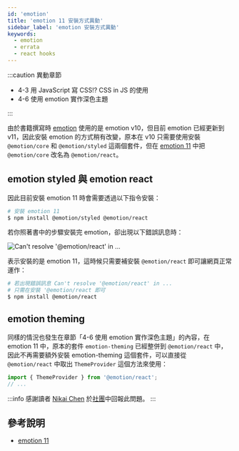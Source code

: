 ```yaml
---
id: 'emotion'
title: 'emotion 11 安裝方式異動'
sidebar_label: 'emotion 安裝方式異動'
keywords:
  - emotion
  - errata
  - react hooks
---
```


:::caution 異動章節

- 4-3 用 JavaScript 寫 CSS!? CSS in JS 的使用
- 4-6 使用 emotion 實作深色主題

:::

由於書籍撰寫時 [emotion](https://emotion.sh/docs/introduction) 使用的是 emotion v10，但目前 emotion 已經更新到 v11，因此安裝 emotion 的方式稍有改變，原本在 v10 只需要使用安裝 `@emotion/core` 和 `@emotion/styled` 這兩個套件，但在 [emotion 11](https://emotion.sh/docs/emotion-11) 中把 `@emotion/core` 改名為 `@emotion/react`。

## emotion styled 與 emotion react

因此目前安裝 emotion 11 時會需要透過以下指令安裝：

```bash
# 安裝 emotion 11
$ npm install @emotion/styled @emotion/react
```

若你照著書中的步驟安裝完 emotion，卻出現以下錯誤訊息時：

![Can't resolve '@emotion/react' in ...](https://i.imgur.com/aS8WNPp.png)

表示安裝的是 emotion 11，這時候只需要補安裝 `@emotion/react` 即可讓網頁正常運作：

```bash
# 若出現錯誤訊息 Can't resolve '@emotion/react' in ...
# 只需在安裝 '@emotion/react 即可
$ npm install @emotion/react
```

## emotion theming

同樣的情況也發生在章節「4-6 使用 emotion 實作深色主題」的內容，在 emotion 11 中，原本的套件 `emotion-theming` 已經整併到 `@emotion/react` 中，因此不再需要額外安裝 emotion-theming 這個套件，可以直接從 `@emotion/react` 中取出 `ThemeProvider` 這個方法來使用：

```jsx title="src/App.js"
import { ThemeProvider } from '@emotion/react';
// ...
```

:::info
感謝讀者 [Nikai Chen](https://www.facebook.com/groups/274607427104369/user/100036351350854) 於[社團](https://www.facebook.com/groups/reacthooks)中回報此問題。
:::

## 參考說明

- [emotion 11](https://emotion.sh/docs/emotion-11)
